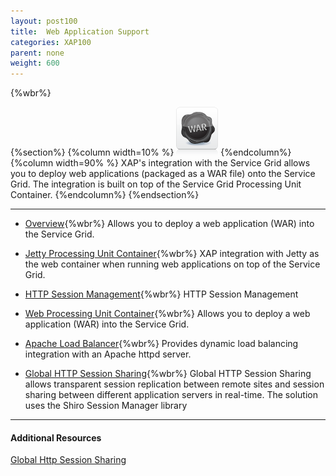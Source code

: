```yaml
---
layout: post100
title:  Web Application Support
categories: XAP100
parent: none
weight: 600
---
```


{%wbr%}

{%section%}
{%column width=10% %}
![transaction.png](/attachment_files/subject/war.png)
{%endcolumn%}
{%column width=90% %}
XAP's integration with the Service Grid allows you to deploy web applications (packaged as a WAR file) onto the Service Grid. The integration is built on top of the Service Grid Processing Unit Container.
{%endcolumn%}
{%endsection%}

<hr/>

- [Overview](./web-application-support.html){%wbr%}
Allows you to deploy a web application (WAR) into the Service Grid.

- [Jetty Processing Unit Container](./web-jetty-processing-unit-container.html){%wbr%}
XAP integration with Jetty as the web container when running web applications on top of the Service Grid.

- [HTTP Session Management](./http-session-management.html){%wbr%}
HTTP Session Management

- [Web Processing Unit Container](./web-processing-unit-container.html){%wbr%}
Allows you to deploy a web application (WAR) into the Service Grid.

- [Apache Load Balancer](./apache-load-balancer-agent.html){%wbr%}
Provides dynamic load balancing integration with an Apache httpd server.

- [Global HTTP Session Sharing](./global-http-session-sharing-overview.html){%wbr%}
Global HTTP Session Sharing allows transparent session replication between remote sites and session sharing between different application servers in real-time. The solution uses the Shiro Session Manager library
<hr/>

#### Additional Resources

[Global Http Session Sharing](http://www.slideboom.com/presentations/631622/Global-Http-Session-Sharing-V2)

